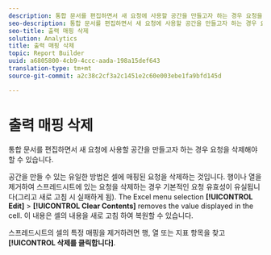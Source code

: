 ```yaml
---
description: 통합 문서를 편집하면서 새 요청에 사용할 공간을 만들고자 하는 경우 요청을 삭제해야 할 수 있습니다.
seo-description: 통합 문서를 편집하면서 새 요청에 사용할 공간을 만들고자 하는 경우 요청을 삭제해야 할 수 있습니다.
seo-title: 출력 매핑 삭제
solution: Analytics
title: 출력 매핑 삭제
topic: Report Builder
uuid: a6805800-4cb9-4ccc-aada-198a15def643
translation-type: tm+mt
source-git-commit: a2c38c2cf3a2c1451e2c60e003ebe1fa9bfd145d

---
```



# 출력 매핑 삭제

통합 문서를 편집하면서 새 요청에 사용할 공간을 만들고자 하는 경우 요청을 삭제해야 할 수 있습니다.

공간을 만들 수 있는 유일한 방법은 셀에 매핑된 요청을 삭제하는 것입니다. 행이나 열을 제거하여 스프레드시트에 있는 요청을 삭제하는 경우 기본적인 요청 유효성이 유실됩니다(그리고 새로 고침 시 실패하게 됨). The Excel menu selection **[!UICONTROL Edit]** &gt; **[!UICONTROL Clear Contents]** removes the value displayed in the cell. 이 내용은 셀의 내용을 새로 고침 하여 복원할 수 있습니다.

스프레드시트의 셀의 특정 매핑을 제거하려면 행, 열 또는 지표 항목을 찾고 **[!UICONTROL 삭제를 클릭합니다]**.
